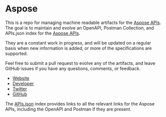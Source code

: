 # AsposeThis is a repo for managing machine readable artifacts for the [Aspose APIs](http://www.aspose.com). The goal is to maintain and evolve an OpenAPI, Postman Collection, and APIs.json index for the [Aspose APIs](http://www.aspose.com).They are a constant work in progress, and will be updated on a regular basis when new information is added, or more of the specifications are supported.Feel free to submit a pull request to evolve any of the artifacts, and leave GitHub issues if you have any questions, comments, or feedback.- [Website](http://www.aspose.com)- [Developer](http://www.aspose.com)- [Twitter](https://twitter.com/Aspose)- [GitHub](https://github.com/aspose)The [APIs.json](https://github.com/api-evangelist/aspose/blob/master/apis.json) index provides links to all the relevant links for the Aspose APIs, including the OpenAPI and Postman if they are present.